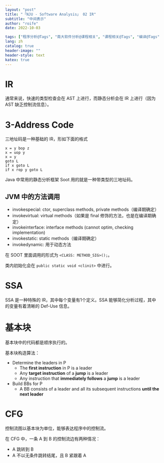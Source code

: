 ```yaml
---
layout: "post"
title: "「NJU - Software Analysis」 02 IR"
subtitle: "中间表示"
author: "roife"
date: 2022-10-03

tags: ["程序分析@Tags", "南大软件分析@课程相关", "课程相关@Tags", "编译@Tags", "IR@编译"]
lang: zh
catalog: true
header-image: ""
header-style: text
katex: true
---
```


# IR

通常来说，快速的类型检查会在 AST 上进行，而静态分析会在 IR 上进行（因为 AST 缺乏控制流信息）。

# 3-Address Code

三地址码是一种基础的 IR，形如下面的格式

```
x = y bop z
x = uop y
x = y
goto L
if x goto L
if x rop y goto L
```

Java 中常用的静态分析框架 Soot 用的就是一种带类型的三地址码。

## JVM 中的方法调用

- invokespecial: ctor, superclass methods, private methods（编译期确定）
- invokevirtual: virtual methods（如果是 final 修饰的方法，也是在编译期确定）
- invokeinterface: interface methods (cannot optim, checking implementation)
- invokestatic: static methods（编译期确定）
- invokedynamic: 用于动态方法

在 SOOT 里面调用的形式为 `<CLASS: METHOD_SIG>();`。

类内初始化会在 `public static void <clinit>` 中进行。

# SSA

SSA 是一种特殊的 IR，其中每个变量有1个定义。SSA 能够简化分析过程，其中的变量有着清晰的 Def-Use 信息。

# 基本块

基本块中的代码都是顺序执行的。

基本块构造算法：
- Determine the leaders in P
  + The **first instruction** in P is a leader
  + Any **target instruction** of a **jump** is a leader
  + Any instruction that **immediately follows** a **jump** is a leader
- Build BBs for P
  + A BB consists of a leader and all its subsequent instructions **until the next leader**

# CFG

控制流图以基本块为单位，能够表达程序中的控制流。

在 CFG 中，一条 A 到 B 的控制流边有两种情况：
- A 跳转到 B
- A 不以无条件跳转结尾，且 B 紧跟着 A
